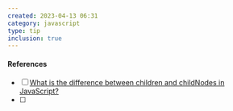 ```yaml
---
created: 2023-04-13 06:31
category: javascript
type: tip
inclusion: true
---
```













#### References
- [ ] [What is the difference between children and childNodes in JavaScript?](https://stackoverflow.com/a/7935719/14460912)
- [ ] 